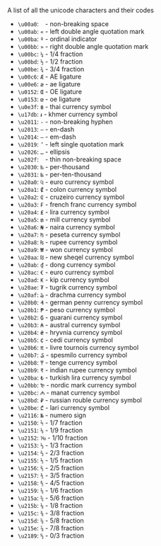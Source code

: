 A list of all the unicode characters and their codes

- `\u00a0`: ` ` - non-breaking space
- `\u00ab`: `«` - left double angle quotation mark
- `\u00ba`: `º` - ordinal indicator
- `\u00bb`: `»` - right double angle quotation mark
- `\u00bc`: `¼` - 1/4 fraction
- `\u00bd`: `½` - 1/2 fraction
- `\u00be`: `¾` - 3/4 fraction
- `\u00c6`: `Æ` - AE ligature
- `\u00e6`: `æ` - ae ligature
- `\u0152`: `Œ` - OE ligature
- `\u0153`: `œ` - oe ligature
- `\u0e3f`: `฿` - thai currency symbol
- `\u17db`: `៛` - khmer currency symbol
- `\u2011`: `‑` - non-breaking hyphen
- `\u2013`: `–` - en-dash
- `\u2014`: `—` - em-dash
- `\u2019`: `’` - left single quotation mark
- `\u2026`: `…` - ellipsis
- `\u202f`: ` ` - thin non-breaking space
- `\u2030`: `‰` - per-thousand
- `\u2031`: `‱` - per-ten-thousand
- `\u20a0`: `₠` - euro currency symbol
- `\u20a1`: `₡` - colon currency symbol
- `\u20a2`: `₢` - cruzeiro currency symbol
- `\u20a3`: `₣` - french franc currency symbol
- `\u20a4`: `₤` - lira currency symbol
- `\u20a5`: `₥` - mill currency symbol
- `\u20a6`: `₦` - naira currency symbol
- `\u20a7`: `₧` - peseta currency symbol
- `\u20a8`: `₨` - rupee currency symbol
- `\u20a9`: `₩` - won currency symbol
- `\u20aa`: `₪` - new sheqel currency symbol
- `\u20ab`: `₫` - dong currency symbol
- `\u20ac`: `€` - euro currency symbol
- `\u20ad`: `₭` - kip currency symbol
- `\u20ae`: `₮` - tugrik currency symbol
- `\u20af`: `₯` - drachma currency symbol
- `\u20b0`: `₰` - german penny currency symbol
- `\u20b1`: `₱` - peso currency symbol
- `\u20b2`: `₲` - guarani currency symbol
- `\u20b3`: `₳` - austral currency symbol
- `\u20b4`: `₴` - hryvnia currency symbol
- `\u20b5`: `₵` - cedi currency symbol
- `\u20b6`: `₶` - livre tournois currency symbol
- `\u20b7`: `₷` - spesmilo currency symbol
- `\u20b8`: `₸` - tenge currency symbol
- `\u20b9`: `₹` - indian rupee currency symbol
- `\u20ba`: `₺` - turkish lira currency symbol
- `\u20bb`: `₻` - nordic mark currency symbol
- `\u20bc`: `₼` - manat currency symbol
- `\u20bd`: `₽` - russian rouble currency symbol
- `\u20be`: `₾` - lari currency symbol
- `\u2116`: `№` - numero sign
- `\u2150`: `⅐` - 1/7 fraction
- `\u2151`: `⅑` - 1/9 fraction
- `\u2152`: `⅒` - 1/10 fraction
- `\u2153`: `⅓` - 1/3 fraction
- `\u2154`: `⅔` - 2/3 fraction
- `\u2155`: `⅕` - 1/5 fraction
- `\u2156`: `⅖` - 2/5 fraction
- `\u2157`: `⅗` - 3/5 fraction
- `\u2158`: `⅘` - 4/5 fraction
- `\u2159`: `⅙` - 1/6 fraction
- `\u215a`: `⅚` - 5/6 fraction
- `\u215b`: `⅛` - 1/8 fraction
- `\u215c`: `⅜` - 3/8 fraction
- `\u215d`: `⅝` - 5/8 fraction
- `\u215e`: `⅞` - 7/8 fraction
- `\u2189`: `↉` - 0/3 fraction
